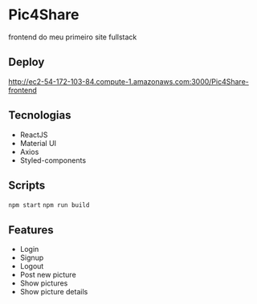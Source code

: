 # Pic4Share
frontend do meu primeiro site fullstack

## Deploy
http://ec2-54-172-103-84.compute-1.amazonaws.com:3000/Pic4Share-frontend

## Tecnologias
- ReactJS
- Material UI
- Axios
- Styled-components

## Scripts
`npm start`
`npm run build`

## Features
- Login
- Signup
- Logout
- Post new picture
- Show pictures
- Show picture details
